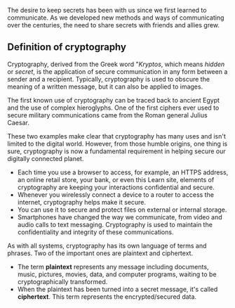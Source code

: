 The desire to keep secrets has been with us since we first learned to communicate. As we developed new methods and ways of communicating over the centuries, the need to share secrets with friends and allies grew.

## Definition of cryptography

Cryptography, derived from the Greek word "*Kryptos*, which means *hidden* or *secret*, is the application of secure communication in any form between a sender and a recipient. Typically, cryptography is used to obscure the meaning of a written message, but it can also be applied to images.

The first known use of cryptography can be traced back to ancient Egypt and the use of complex hieroglyphs. One of the first ciphers ever used to secure military communications came from the Roman general Julius Caesar.

These two examples make clear that cryptography has many uses and isn't limited to the digital world. However, from those humble origins, one thing is sure, cryptography is now a fundamental requirement in helping secure our digitally connected planet.

- Each time you use a browser to access, for example, an HTTPS address, an online retail store, your bank, or even this Learn site, elements of cryptography are keeping your interactions confidential and secure.
- Whenever you wirelessly connect a device to a router to access the internet, cryptography helps make it secure.
- You can use it to secure and protect files on external or internal storage.
- Smartphones have changed the way we communicate, from video and audio calls to text messaging. Cryptography is used to maintain the confidentiality and integrity of these communications.

As with all systems, cryptography has its own language of terms and phrases. Two of the important ones are plaintext and ciphertext.

- The term **plaintext** represents any message including documents, music, pictures, movies, data, and computer programs, waiting to be cryptographically transformed.
- When the plaintext has been turned into a secret message, it's called **ciphertext**. This term represents the encrypted/secured data.
